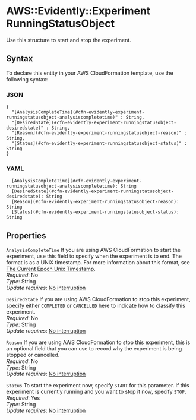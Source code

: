 # AWS::Evidently::Experiment RunningStatusObject<a name="aws-properties-evidently-experiment-runningstatusobject"></a>

Use this structure to start and stop the experiment\.

## Syntax<a name="aws-properties-evidently-experiment-runningstatusobject-syntax"></a>

To declare this entity in your AWS CloudFormation template, use the following syntax:

### JSON<a name="aws-properties-evidently-experiment-runningstatusobject-syntax.json"></a>

```
{
  "[AnalysisCompleteTime](#cfn-evidently-experiment-runningstatusobject-analysiscompletetime)" : String,
  "[DesiredState](#cfn-evidently-experiment-runningstatusobject-desiredstate)" : String,
  "[Reason](#cfn-evidently-experiment-runningstatusobject-reason)" : String,
  "[Status](#cfn-evidently-experiment-runningstatusobject-status)" : String
}
```

### YAML<a name="aws-properties-evidently-experiment-runningstatusobject-syntax.yaml"></a>

```
  [AnalysisCompleteTime](#cfn-evidently-experiment-runningstatusobject-analysiscompletetime): String
  [DesiredState](#cfn-evidently-experiment-runningstatusobject-desiredstate): String
  [Reason](#cfn-evidently-experiment-runningstatusobject-reason): String
  [Status](#cfn-evidently-experiment-runningstatusobject-status): String
```

## Properties<a name="aws-properties-evidently-experiment-runningstatusobject-properties"></a>

`AnalysisCompleteTime` <a name="cfn-evidently-experiment-runningstatusobject-analysiscompletetime"></a>
If you are using AWS CloudFormation to start the experiment, use this field to specify when the experiment is to end\. The format is as a UNIX timestamp\. For more information about this format, see [The Current Epoch Unix Timestamp](https://www.unixtimestamp.com/index.php)\.  
_Required_: No  
_Type_: String  
_Update requires_: [No interruption](https://docs.aws.amazon.com/AWSCloudFormation/latest/UserGuide/using-cfn-updating-stacks-update-behaviors.html#update-no-interrupt)

`DesiredState` <a name="cfn-evidently-experiment-runningstatusobject-desiredstate"></a>
If you are using AWS CloudFormation to stop this experiment, specify either `COMPLETED` or `CANCELLED` here to indicate how to classify this experiment\.  
_Required_: No  
_Type_: String  
_Update requires_: [No interruption](https://docs.aws.amazon.com/AWSCloudFormation/latest/UserGuide/using-cfn-updating-stacks-update-behaviors.html#update-no-interrupt)

`Reason` <a name="cfn-evidently-experiment-runningstatusobject-reason"></a>
If you are using AWS CloudFormation to stop this experiment, this is an optional field that you can use to record why the experiment is being stopped or cancelled\.  
_Required_: No  
_Type_: String  
_Update requires_: [No interruption](https://docs.aws.amazon.com/AWSCloudFormation/latest/UserGuide/using-cfn-updating-stacks-update-behaviors.html#update-no-interrupt)

`Status` <a name="cfn-evidently-experiment-runningstatusobject-status"></a>
To start the experiment now, specify `START` for this parameter\. If this experiment is currently running and you want to stop it now, specify `STOP`\.  
_Required_: Yes  
_Type_: String  
_Update requires_: [No interruption](https://docs.aws.amazon.com/AWSCloudFormation/latest/UserGuide/using-cfn-updating-stacks-update-behaviors.html#update-no-interrupt)
